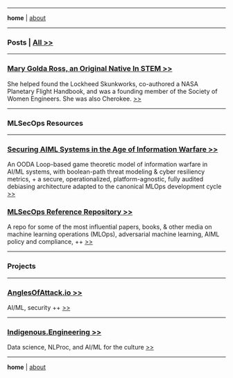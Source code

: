 -------

**home** \| [about](https://mlops.archi/about.html) 

-------

### Posts \| <a href="https://mlops.archi/all.html" target="_blank" rel="noopener noreferrer">All >></a>

-------

### <a href="https://mlops.archi/posts/mary_golda_ross.html" target="_blank" rel="noopener noreferrer">Mary Golda Ross, an Original Native In STEM >> </a>

She helped found the Lockheed Skunkworks, co-authored a NASA Planetary Flight Handbook, and was a founding member of the Society of Women Engineers. She was also Cherokee.
<a href="https://mlops.archi/posts/mary_golda_ross.html" target="_blank" rel="noopener noreferrer"> >> </a>

-------

### MLSecOps Resources

-------

### <a href="https://disesdi.github.io/Securing_AIML_Systems_in_IW_Cox.pdf" target="_blank" rel="noopener noreferrer">Securing AIML Systems in the Age of Information Warfare >> </a> 

An OODA Loop-based game theoretic model of information warfare in AI/ML systems, with boolean-path threat modeling & cyber resiliency metrics, + a secure, operationalized, platform-agnostic, fully audited debiasing architecture adapted to the canonical MLOps development cycle <a href="https://disesdi.github.io/Securing_AIML_Systems_in_IW_Cox.pdf" target="_blank" rel="noopener noreferrer"> >> </a>

### <a href="https://github.com/disesdi/mlsecops_references" target="_blank" rel="noopener noreferrer">MLSecOps Reference Repository >> </a>

A repo for some of the most influential papers, books, & other media on machine learning operations (MLOps), adversarial machine learning, AIML policy and compliance, ++ 
<a href="https://github.com/disesdi/mlsecops_references" target="_blank" rel="noopener noreferrer"> >> </a>

-------

### Projects

-------

### <a href="https://anglesofattack.io/" target="_blank" rel="noopener noreferrer">AnglesOfAttack.io >> </a>

AI/ML, security ++ <a href="https://anglesofattack.io/" target="_blank" rel="noopener noreferrer"> >> </a>

-------

### <a href="https://indigenous.engineering" target="_blank" rel="noopener noreferrer">Indigenous.Engineering >> </a>

Data science, NLProc, and AI/ML for the culture <a href="https://indigenous.engineering" target="_blank" rel="noopener noreferrer"> >> </a>

-------

**home** \| [about](https://mlops.archi/about.html) 


